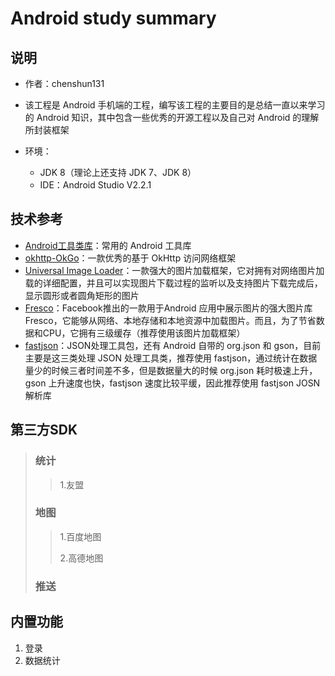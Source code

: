 # Android study summary
## 说明


- 作者：chenshun131
- 该工程是 Android 手机端的工程，编写该工程的主要目的是总结一直以来学习的 Android 知识，其中包含一些优秀的开源工程以及自己对 Android 的理解所封装框架


- 环境：
    - JDK 8（理论上还支持 JDK 7、JDK 8）
    - IDE：Android Studio V2.2.1


## 技术参考
* [Android工具类库](https://github.com/jingle1267/android-utils)：常用的 Android 工具库
* [okhttp-OkGo](https://github.com/jeasonlzy/okhttp-OkGo)：一款优秀的基于 OkHttp 访问网络框架
* [Universal Image Loader](https://github.com/nostra13/Android-Universal-Image-Loader)：一款强大的图片加载框架，它对拥有对网络图片加载的详细配置，并且可以实现图片下载过程的监听以及支持图片下载完成后，显示圆形或者圆角矩形的图片
* [Fresco](https://github.com/facebook/fresco)：Facebook推出的一款用于Android 应用中展示图片的强大图片库Fresco，它能够从网络、本地存储和本地资源中加载图片。而且，为了节省数据和CPU，它拥有三级缓存（推荐使用该图片加载框架）
* [fastjson](https://github.com/alibaba/fastjson)：JSON处理工具包，还有 Android 自带的 org.json 和 gson，目前主要是这三类处理 JSON 处理工具类，推荐使用 fastjson，通过统计在数据量少的时候三者时间差不多，但是数据量大的时候 org.json 耗时极速上升， gson 上升速度也快，fastjson 速度比较平缓，因此推荐使用 fastjson JOSN解析库


## 第三方SDK
> ### 统计
> > 1.友盟
>
> ### 地图
> > 1.百度地图
> > 
> > 2.高德地图
> 
> ### 推送



## 内置功能
1. 登录
2. 数据统计
